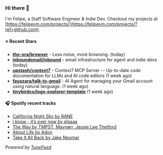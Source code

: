 ### Hi there 👋

I'm Felipe, a Staff Software Engineer & Indie Dev. Checkout my projects at [https://felipevm.com/projects/](https://felipevm.com/projects/?ref=github.com).

#### ⭐ Recent Stars
- **[the-ora/browser](https://github.com/the-ora/browser)** - Less noise, more browsing. (today)
- **[inboundemail/inbound](https://github.com/inboundemail/inbound)** - email infrastructure for agent and indie devs (today)
- **[upstash/context7](https://github.com/upstash/context7)** - Context7 MCP Server -- Up-to-date code documentation for LLMs and AI code editors (1 week ago)
- **[fayazara/talk-to-gmail](https://github.com/fayazara/talk-to-gmail)** - AI Agent for managing your Gmail account using natural language. (1 week ago)
- **[tinybirdco/logs-explorer-template](https://github.com/tinybirdco/logs-explorer-template)** (1 week ago)

#### 🎧 Spotify recent tracks
- [California Night Sky by RANE](https://open.spotify.com/track/7aQaV64h5FTa6t01fBegWB)
- [i know - it’s over now by elsaaa](https://open.spotify.com/track/290lg1zQaJqetNplZzDHwo)
- [The Way by TMPST, Maynørr, Jessie Lee Thetford](https://open.spotify.com/track/5FNALpsFw15M8reZbqzVzi)
- [About Life by Adon](https://open.spotify.com/track/5Ej9BvOmEpVyh30oxjBV6d)
- [Take It All Back by Jake Neumar](https://open.spotify.com/track/6q8GmdLVGlcVmHaTDp9enJ)

_Powered by [TuneFeed](https://tunefeed.app?ref=github.com)_
